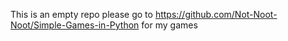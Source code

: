 This is an empty repo please go to https://github.com/Not-Noot-Noot/Simple-Games-in-Python for my games
